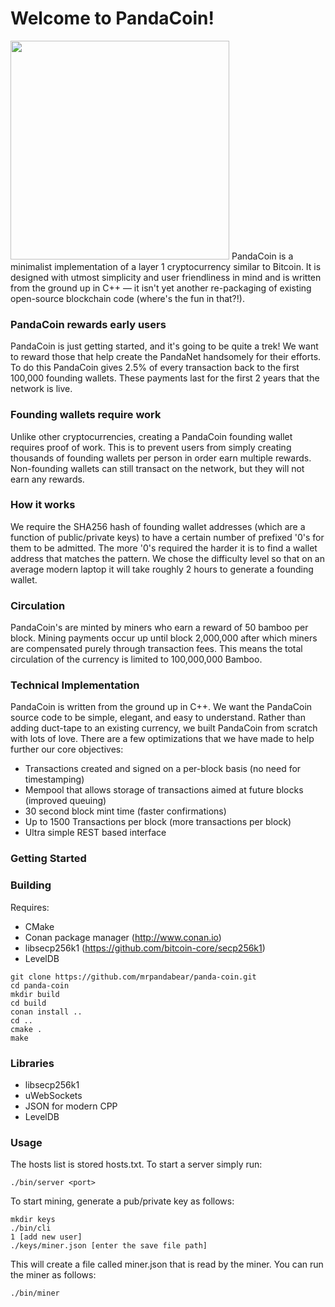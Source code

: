 Welcome to PandaCoin! 
====================
<image src="https://github.com/mr-pandabear/panda-website/blob/master/site/static/logo.png" width="350"/>
PandaCoin is a minimalist implementation of a layer 1 cryptocurrency similar to Bitcoin. It is designed with utmost simplicity and user friendliness in mind and is written from the ground up in C++ — it isn't yet another re-packaging of existing open-source blockchain code (where's the fun in that?!). 

### PandaCoin rewards early users
PandaCoin is just getting started, and it's going to be quite a trek! We want to reward those that help create the PandaNet handsomely for their efforts. To do this PandaCoin gives 2.5% of every transaction back to the first 100,000 founding wallets. These payments last for the first 2 years that the network is live.

### Founding wallets require work
Unlike other cryptocurrencies, creating a PandaCoin founding wallet requires proof of work. This is to prevent users from simply creating thousands of founding wallets per person in order earn multiple rewards. Non-founding wallets can still transact on the network, but they will not earn any rewards.

### How it works
We require the SHA256 hash of founding wallet addresses (which are a function of public/private keys) to have a certain number of prefixed '0's for them to be admitted. The more '0's required the harder it is to find a wallet address that matches the pattern. We chose the difficulty level so that on an average modern laptop it will take roughly 2 hours to generate a founding wallet.

### Circulation
PandaCoin's are minted by miners who earn a reward of 50 bamboo per block. Mining payments occur up until block 2,000,000 after which miners are compensated purely through transaction fees. This means the total circulation of the currency is limited to 100,000,000 Bamboo.


### Technical Implementation
PandaCoin is written from the ground up in C++. We want the PandaCoin source code to be simple, elegant, and easy to understand. Rather than adding duct-tape to an existing currency, we built PandaCoin from scratch with lots of love. There are a few optimizations that we have made to help further our core objectives:
* Transactions created and signed on a per-block basis (no need for timestamping)
* Mempool that allows storage of transactions aimed at future blocks (improved queuing)
* 30 second block mint time (faster confirmations)
* Up to 1500 Transactions per block (more transactions per block)
* Ultra simple REST based interface

### Getting Started

### Building
Requires:
* CMake
* Conan package manager (http://www.conan.io)
* libsecp256k1 (https://github.com/bitcoin-core/secp256k1)
* LevelDB
```
git clone https://github.com/mrpandabear/panda-coin.git
cd panda-coin
mkdir build
cd build
conan install ..
cd ..
cmake .
make
```
### Libraries
* libsecp256k1
* uWebSockets
* JSON for modern CPP
* LevelDB
### Usage
The hosts list is stored hosts.txt. To start a server simply run:
```
./bin/server <port>
```

To start mining, generate a pub/private key as follows:
```
mkdir keys
./bin/cli
1 [add new user]
./keys/miner.json [enter the save file path]
```

This will create a file called miner.json that is read by the miner. You can run the miner as follows:
```
./bin/miner
```







